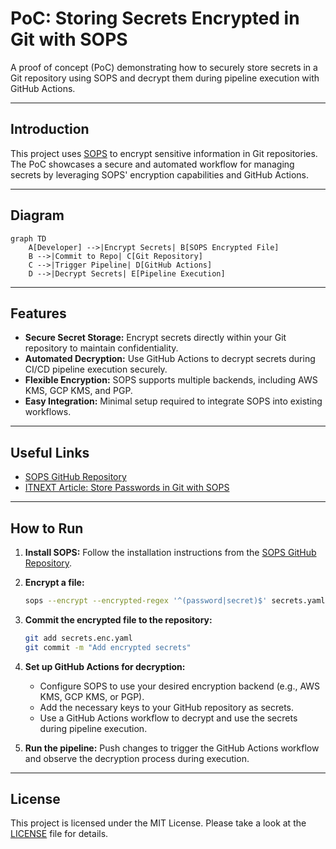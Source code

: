 # PoC: Storing Secrets Encrypted in Git with SOPS

A proof of concept (PoC) demonstrating how to securely store secrets in a Git repository using SOPS and decrypt them during pipeline execution with GitHub Actions.

---

## Introduction

This project uses [SOPS](https://github.com/getsops/sops) to encrypt sensitive information in Git repositories. The PoC showcases a secure and automated workflow for managing secrets by leveraging SOPS' encryption capabilities and GitHub Actions.

---

## Diagram

```mermaid
graph TD
    A[Developer] -->|Encrypt Secrets| B[SOPS Encrypted File]
    B -->|Commit to Repo| C[Git Repository]
    C -->|Trigger Pipeline| D[GitHub Actions]
    D -->|Decrypt Secrets| E[Pipeline Execution]
```

---

## Features

- **Secure Secret Storage:** Encrypt secrets directly within your Git repository to maintain confidentiality.
- **Automated Decryption:** Use GitHub Actions to decrypt secrets during CI/CD pipeline execution securely.
- **Flexible Encryption:** SOPS supports multiple backends, including AWS KMS, GCP KMS, and PGP.
- **Easy Integration:** Minimal setup required to integrate SOPS into existing workflows.

---

## Useful Links

- [SOPS GitHub Repository](https://github.com/getsops/sops)
- [ITNEXT Article: Store Passwords in Git with SOPS](https://itnext.io/store-passwords-in-git-with-sops-251810869e10)

---

## How to Run

1. **Install SOPS:**
   Follow the installation instructions from the [SOPS GitHub Repository](https://github.com/getsops/sops).

2. **Encrypt a file:**
   ```bash
   sops --encrypt --encrypted-regex '^(password|secret)$' secrets.yaml > secrets.enc.yaml
   ```

3. **Commit the encrypted file to the repository:**
   ```bash
   git add secrets.enc.yaml
   git commit -m "Add encrypted secrets"
   ```

4. **Set up GitHub Actions for decryption:**
   - Configure SOPS to use your desired encryption backend (e.g., AWS KMS, GCP KMS, or PGP).
   - Add the necessary keys to your GitHub repository as secrets.
   - Use a GitHub Actions workflow to decrypt and use the secrets during pipeline execution.

5. **Run the pipeline:**
   Push changes to trigger the GitHub Actions workflow and observe the decryption process during execution.

---

## License

This project is licensed under the MIT License. Please take a look at the [LICENSE](LICENSE) file for details.
